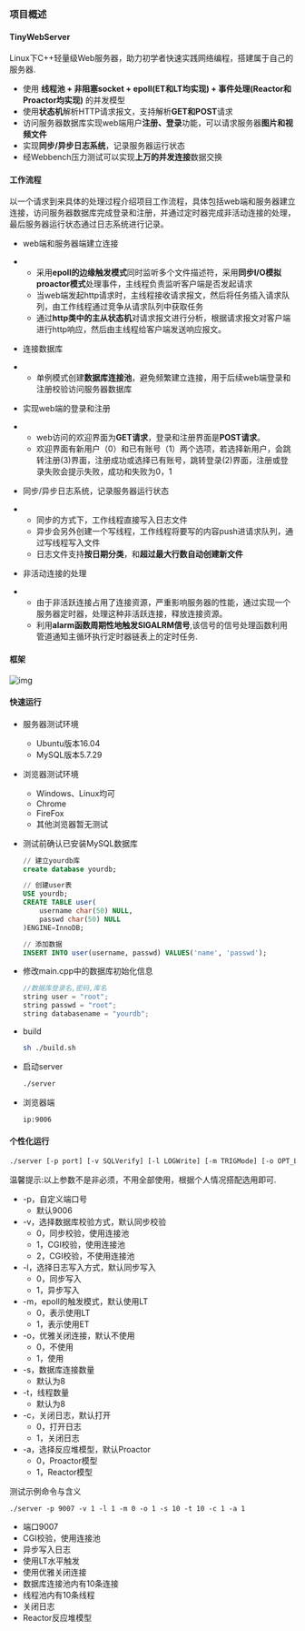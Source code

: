 ### 项目概述

#### TinyWebServer

Linux下C++轻量级Web服务器，助力初学者快速实践网络编程，搭建属于自己的服务器.

- 使用 **线程池 + 非阻塞socket + epoll(ET和LT均实现) + 事件处理(Reactor和Proactor均实现)** 的并发模型
- 使用**状态机**解析HTTP请求报文，支持解析**GET和POST**请求
- 访问服务器数据库实现web端用户**注册、登录**功能，可以请求服务器**图片和视频文件**
- 实现**同步/异步日志系统**，记录服务器运行状态
- 经Webbench压力测试可以实现**上万的并发连接**数据交换

#### 工作流程

以一个请求到来具体的处理过程介绍项目工作流程，具体包括web端和服务器建立连接，访问服务器数据库完成登录和注册，并通过定时器完成非活动连接的处理，最后服务器运行状态通过日志系统进行记录。

- web端和服务器端建立连接

- - 采用**epoll的边缘触发模式**同时监听多个文件描述符，采用**同步I/O模拟proactor模式**处理事件，主线程负责监听客户端是否发起请求
  - 当web端发起http请求时，主线程接收请求报文，然后将任务插入请求队列，由工作线程通过竞争从请求队列中获取任务
  - 通过**http类中的主从状态机**对请求报文进行分析，根据请求报文对客户端进行http响应，然后由主线程给客户端发送响应报文。

- 连接数据库

- - 单例模式创建**数据库连接池**，避免频繁建立连接，用于后续web端登录和注册校验访问服务器数据库

- 实现web端的登录和注册

- - web访问的欢迎界面为**GET请求**，登录和注册界面是**POST请求**。
  - 欢迎界面有新用户（0）和已有账号（1）两个选项，若选择新用户，会跳转注册(3)界面，注册成功或选择已有账号，跳转登录(2)界面，注册或登录失败会提示失败，成功和失败为0，1

- 同步/异步日志系统，记录服务器运行状态

- - 同步的方式下，工作线程直接写入日志文件
  - 异步会另外创建一个写线程，工作线程将要写的内容push进请求队列，通过写线程写入文件
  - 日志文件支持**按日期分类**，和**超过最大行数自动创建新文件**

- 非活动连接的处理

- - 由于非活跃连接占用了连接资源，严重影响服务器的性能，通过实现一个服务器定时器，处理这种非活跃连接，释放连接资源。
  - 利用**alarm函数周期性地触发SIGALRM信号**,该信号的信号处理函数利用管道通知主循环执行定时器链表上的定时任务.

#### 框架

![img](https://camo.githubusercontent.com/6b747c9f39746d25a97a5b22e18199833a679e69/687474703a2f2f7777312e73696e61696d672e636e2f6c617267652f303035544a3263376c79316765306a3161747135686a33306736306c6d3077342e6a7067)

#### 快速运行

- 服务器测试环境

  - Ubuntu版本16.04
  - MySQL版本5.7.29

- 浏览器测试环境

  - Windows、Linux均可
  - Chrome
  - FireFox
  - 其他浏览器暂无测试

- 测试前确认已安装MySQL数据库

  ```sql
  // 建立yourdb库
  create database yourdb;
  
  // 创建user表
  USE yourdb;
  CREATE TABLE user(
      username char(50) NULL,
      passwd char(50) NULL
  )ENGINE=InnoDB;
  
  // 添加数据
  INSERT INTO user(username, passwd) VALUES('name', 'passwd');
  ```

- 修改main.cpp中的数据库初始化信息

  ```c
  //数据库登录名,密码,库名
  string user = "root";
  string passwd = "root";
  string databasename = "yourdb";
  ```

- build

  ```sh
  sh ./build.sh
  ```

- 启动server

  ```sh
  ./server
  ```

- 浏览器端

  ```sh
  ip:9006
  ```

#### 个性化运行

```sh
./server [-p port] [-v SQLVerify] [-l LOGWrite] [-m TRIGMode] [-o OPT_LINGER] [-s sql_num] [-t thread_num] [-c close_log] [-a actor_model]
```

温馨提示:以上参数不是非必须，不用全部使用，根据个人情况搭配选用即可.

- -p，自定义端口号
  - 默认9006
- -v，选择数据库校验方式，默认同步校验
  - 0，同步校验，使用连接池
  - 1，CGI校验，使用连接池
  - 2，CGI校验，不使用连接池
- -l，选择日志写入方式，默认同步写入
  - 0，同步写入
  - 1，异步写入
- -m，epoll的触发模式，默认使用LT
  - 0，表示使用LT
  - 1，表示使用ET
- -o，优雅关闭连接，默认不使用
  - 0，不使用
  - 1，使用
- -s，数据库连接数量
  - 默认为8
- -t，线程数量
  - 默认为8
- -c，关闭日志，默认打开
  - 0，打开日志
  - 1，关闭日志
- -a，选择反应堆模型，默认Proactor
  - 0，Proactor模型
  - 1，Reactor模型

测试示例命令与含义

```
./server -p 9007 -v 1 -l 1 -m 0 -o 1 -s 10 -t 10 -c 1 -a 1
```

-  端口9007
-  CGI校验，使用连接池
-  异步写入日志
-  使用LT水平触发
-  使用优雅关闭连接
-  数据库连接池内有10条连接
-  线程池内有10条线程
-  关闭日志
-  Reactor反应堆模型